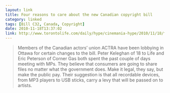 ```yaml
---
layout: link
title: Four reasons to care about the new Canadian copyright bill
category: linked
tags: [Bill C32, Canada, Copyright]
date: 2010-11-18T13:37:02
link: http://www.torontolife.com/daily/hype/cinemania-hype/2010/11/18/four-reasons-to-care-about-the-new-canadian-copyright-bill/
---
```


> Members of the Canadian actors’ union ACTRA have been lobbying in Ottawa for certain changes to the bill. Peter Keleghan of 18 to Life and Eric Peterson of Corner Gas both spent the past couple of days meeting with MPs. They believe that consumers are going to share files no matter what the government does. Make it legal, they say, but make the public pay. Their suggestion is that all recordable devices, from MP3 players to USB sticks, carry a levy that will be passed on to artists.